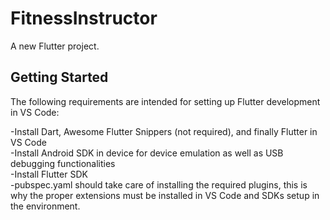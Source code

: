 # FitnessInstructor

A new Flutter project.

## Getting Started

The following requirements are intended for setting up Flutter development in VS Code:

-Install Dart, Awesome Flutter Snippers (not required), and finally Flutter in VS Code  
-Install Android SDK in device for device emulation as well as USB debugging functionalities  
-Install Flutter SDK  
-pubspec.yaml should take care of installing the required plugins, this is why the proper extensions must be installed in VS Code and SDKs setup in the environment.  
